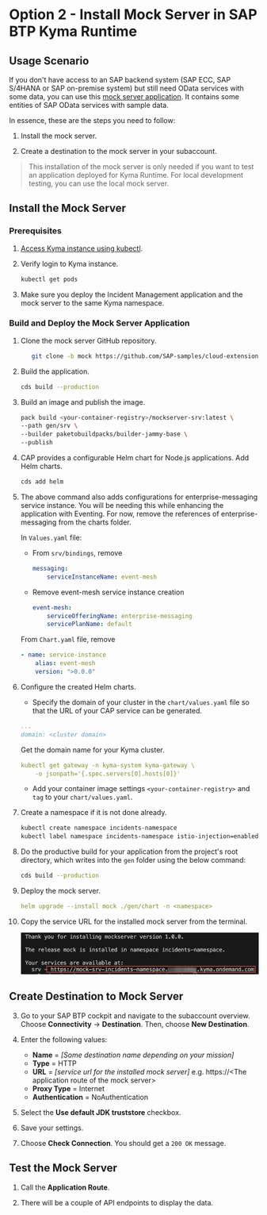 # Option 2 - Install Mock Server in SAP BTP Kyma Runtime

## Usage Scenario

If you don't have access to an SAP backend system (SAP ECC, SAP S/4HANA or SAP on-premise system) but still need OData services with some data, you can use this [mock server application](https://github.com/SAP-samples/cloud-extension-ecc-business-process/blob/mock/README.md). It contains some entities of SAP OData services with sample data.

In essence, these are the steps you need to follow:
1. Install the mock server. 

2. Create a destination to the mock server in your subaccount.

> This installation of the mock server is only needed if you want to test an application deployed for Kyma Runtime. For local development testing, you can use the local mock server. 

## Install the Mock Server

### Prerequisites

1. [Access Kyma instance using kubectl](https://help.sap.com/docs/btp/sap-business-technology-platform/access-kyma-instance-using-kubectl?locale=244dbc262b5c4d37a42cfd7405e4719e.html).

2. Verify login to Kyma instance.

    ```bash
    kubectl get pods
    ```

3. Make sure you deploy the Incident Management application and the mock server to the same Kyma namespace.

### Build and Deploy the Mock Server Application

1. Clone the mock server GitHub repository.

   ```bash
      git clone -b mock https://github.com/SAP-samples/cloud-extension-ecc-business-process.git
   ```

2. Build the application.

    ```bash
    cds build --production
    ```

3. Build an image and publish the image.

    ```bash
    pack build <your-container-registry>/mockserver-srv:latest \
    --path gen/srv \
    --builder paketobuildpacks/builder-jammy-base \
    --publish
    ```

4. CAP provides a configurable Helm chart for Node.js applications. Add Helm charts.

    ```bash
    cds add helm
    ```

5. The above command also adds configurations for enterprise-messaging service instance. You will be needing this while enhancing the application with Eventing. For now, remove the references of enterprise-messaging from the charts folder.

   In `Values.yaml` file:
   
   - From `srv/bindings`, remove
   
        ```yaml
        messaging:
            serviceInstanceName: event-mesh
        ```

   - Remove event-mesh service instance creation

        ```yaml
        event-mesh:
            serviceOfferingName: enterprise-messaging
            servicePlanName: default
        ```

    From `Chart.yaml` file, remove
        
      ```yaml
      - name: service-instance
          alias: event-mesh
          version: ">0.0.0"
      ```

6. Configure the created Helm charts.

    - Specify the domain of your cluster in the `chart/values.yaml` file so that the URL of your CAP service can be generated.

    ```yaml
    ...
    domain: <cluster domain>
    ```

    Get the domain name for your Kyma cluster. 

    ```yaml
    kubectl get gateway -n kyma-system kyma-gateway \
        -o jsonpath='{.spec.servers[0].hosts[0]}'
    ```

    - Add your container image settings `<your-container-registry>` and `tag` to your `chart/values.yaml`.

7. Create a namespace if it is not done already.

   ```sh
   kubectl create namespace incidents-namespace
   kubectl label namespace incidents-namespace istio-injection=enabled
   ```

8. Do the productive build for your application from the project's root directory, which writes into the `gen` folder using the below command:

    ```sh
    cds build --production
    ```
    
9. Deploy the mock server.

    ```yaml
    helm upgrade --install mock ./gen/chart -n <namespace>
    ```   

8. Copy the service URL for the installed mock server from the terminal.

    ![kyma api url](./images/kyma-api.png)

## Create Destination to Mock Server

3. Go to your SAP BTP cockpit and navigate to the subaccount overview. Choose **Connectivity** &rarr; **Destination**. Then, choose **New Destination**. 
  1. Enter the following values:

      * **Name** = *[Some destination name depending on your mission]*
      * **Type** = HTTP
      * **URL** = *[service url for the installed mock server]* e.g. https://\<The application route of the mock server\>
      * **Proxy Type** = Internet
      * **Authentication** = NoAuthentication

  2. Select the **Use default JDK truststore** checkbox.

  3. Save your settings.

4. Choose **Check Connection**. You should get a `200 OK` message.

## Test the Mock Server

1. Call the **Application Route**.

2. There will be a couple of API endpoints to display the data.
